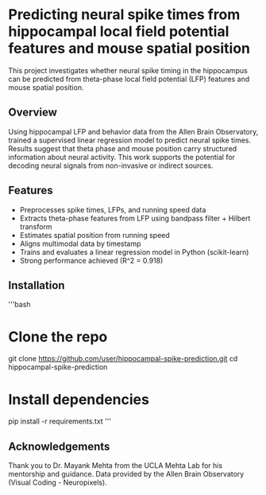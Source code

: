 # Predicting neural spike times from hippocampal local field potential features and mouse spatial position

This project investigates whether neural spike timing in the hippocampus can be predicted from theta-phase local field potential (LFP) features and mouse spatial position.

## Overview
Using hippocampal LFP and behavior data from the Allen Brain Observatory, trained a supervised linear regression model to predict neural spike times. Results suggest that theta phase and mouse position carry structured information about neural activity. This work supports the potential for decoding neural signals from non-invasive or indirect sources.

## Features
- Preprocesses spike times, LFPs, and running speed data
- Extracts theta-phase features from LFP using bandpass filter + Hilbert transform
- Estimates spatial position from running speed
- Aligns multimodal data by timestamp
- Trains and evaluates a linear regression model in Python (scikit-learn)
- Strong performance achieved (R^2 = 0.918)

## Installation
'''bash
# Clone the repo
git clone https://github.com/user/hippocampal-spike-prediction.git
cd hippocampal-spike-prediction

# Install dependencies
pip install -r requirements.txt
'''

## Acknowledgements
Thank you to Dr. Mayank Mehta from the UCLA Mehta Lab for his mentorship and guidance. Data provided by the Allen Brain Observatory (Visual Coding - Neuropixels).
